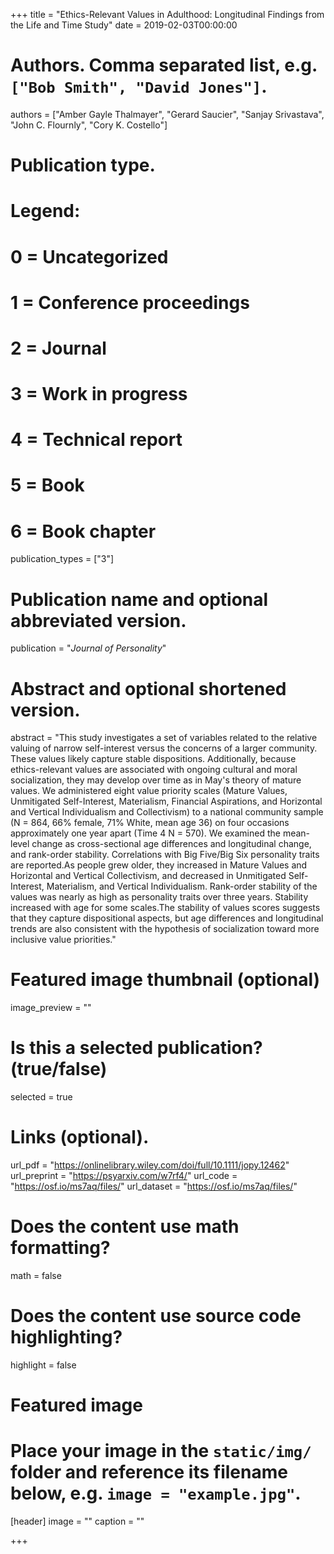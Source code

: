 +++
title = "Ethics-Relevant Values in Adulthood: Longitudinal Findings from the Life and Time Study"
date = 2019-02-03T00:00:00

# Authors. Comma separated list, e.g. `["Bob Smith", "David Jones"]`.
authors = ["Amber Gayle Thalmayer", "Gerard Saucier", "Sanjay Srivastava", "John C. Flournly", "Cory K. Costello"]

# Publication type.
# Legend:
# 0 = Uncategorized
# 1 = Conference proceedings
# 2 = Journal
# 3 = Work in progress
# 4 = Technical report
# 5 = Book
# 6 = Book chapter
publication_types = ["3"]

# Publication name and optional abbreviated version.
publication = "*Journal of Personality*"

# Abstract and optional shortened version.
abstract = "This study investigates a set of variables related to the relative valuing of narrow self-interest versus the concerns of a larger community. These values likely capture stable dispositions. Additionally, because ethics-relevant values are associated with ongoing cultural and moral socialization, they may develop over time as in May's theory of mature values. We administered eight value priority scales (Mature Values, Unmitigated Self-Interest, Materialism, Financial Aspirations, and Horizontal and Vertical Individualism and Collectivism) to a national community sample (N = 864, 66% female, 71% White, mean age 36) on four occasions approximately one year apart (Time 4 N = 570). We examined the mean-level change as cross-sectional age differences and longitudinal change, and rank-order stability. Correlations with Big Five/Big Six personality traits are reported.As people grew older, they increased in Mature Values and Horizontal and Vertical Collectivism, and decreased in Unmitigated Self-Interest, Materialism, and Vertical Individualism. Rank-order stability of the values was nearly as high as personality traits over three years. Stability increased with age for some scales.The stability of values scores suggests that they capture dispositional aspects, but age differences and longitudinal trends are also consistent with the hypothesis of socialization toward more inclusive value priorities."

# Featured image thumbnail (optional)
image_preview = ""

# Is this a selected publication? (true/false)
selected = true

# Links (optional).
url_pdf = "https://onlinelibrary.wiley.com/doi/full/10.1111/jopy.12462"
url_preprint = "https://psyarxiv.com/w7rf4/"
url_code = "https://osf.io/ms7aq/files/"
url_dataset = "https://osf.io/ms7aq/files/"

# Does the content use math formatting?
math = false

# Does the content use source code highlighting?
highlight = false

# Featured image
# Place your image in the `static/img/` folder and reference its filename below, e.g. `image = "example.jpg"`.
[header]
image = ""
caption = ""

+++


